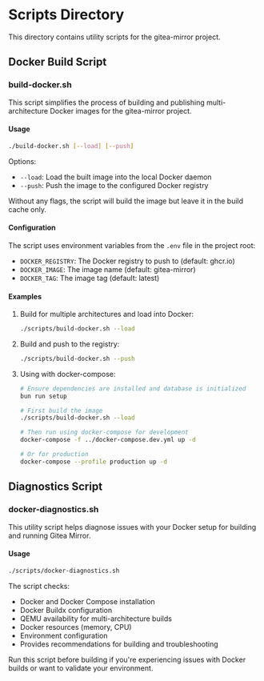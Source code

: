 # Scripts Directory

This directory contains utility scripts for the gitea-mirror project.

## Docker Build Script

### build-docker.sh

This script simplifies the process of building and publishing multi-architecture Docker images for the gitea-mirror project.

#### Usage

```bash
./build-docker.sh [--load] [--push]
```

Options:
- `--load`: Load the built image into the local Docker daemon
- `--push`: Push the image to the configured Docker registry

Without any flags, the script will build the image but leave it in the build cache only.

#### Configuration

The script uses environment variables from the `.env` file in the project root:

- `DOCKER_REGISTRY`: The Docker registry to push to (default: ghcr.io)
- `DOCKER_IMAGE`: The image name (default: gitea-mirror)
- `DOCKER_TAG`: The image tag (default: latest)

#### Examples

1. Build for multiple architectures and load into Docker:
   ```bash
   ./scripts/build-docker.sh --load
   ```

2. Build and push to the registry:
   ```bash
   ./scripts/build-docker.sh --push
   ```

3. Using with docker-compose:
   ```bash
   # Ensure dependencies are installed and database is initialized
   bun run setup

   # First build the image
   ./scripts/build-docker.sh --load
   
   # Then run using docker-compose for development
   docker-compose -f ../docker-compose.dev.yml up -d

   # Or for production
   docker-compose --profile production up -d
   ```

## Diagnostics Script

### docker-diagnostics.sh

This utility script helps diagnose issues with your Docker setup for building and running Gitea Mirror.

#### Usage

```bash
./scripts/docker-diagnostics.sh
```

The script checks:
- Docker and Docker Compose installation
- Docker Buildx configuration
- QEMU availability for multi-architecture builds
- Docker resources (memory, CPU)
- Environment configuration
- Provides recommendations for building and troubleshooting

Run this script before building if you're experiencing issues with Docker builds or want to validate your environment.
